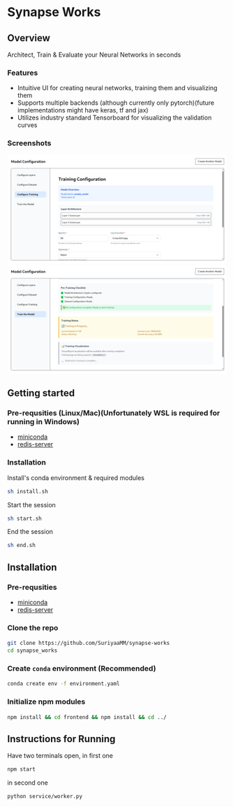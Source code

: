 # Synapse Works

## Overview
Architect, Train & Evaluate your Neural Networks in seconds

### Features
- Intuitive UI for creating neural networks, training them and visualizing them
- Supports multiple backends (although currently only pytorch)(future implementations might have keras, tf and jax)
- Utilizes industry standard Tensorboard for visualizing the validation curves

### Screenshots
![Train Config Screen](./assets/TrainConfig.png)
![Training Screen](./assets/Training.png)

## Getting started
### Pre-requsities (Linux/Mac)(Unfortunately WSL is required for running in Windows)
- [miniconda](https://www.anaconda.com/docs/getting-started/miniconda/install#linux-terminal-installer)
- [redis-server](https://redis.io/docs/latest/operate/oss_and_stack/install/install-stack/)

### Installation
Install's conda environment & required modules
```bash
sh install.sh
```
Start the session
```bash
sh start.sh
```
End the session
```bash
sh end.sh
```

## Installation
### Pre-requsities
- [miniconda](https://www.anaconda.com/docs/getting-started/miniconda/install#linux-terminal-installer)
- [redis-server](https://redis.io/docs/latest/operate/oss_and_stack/install/install-stack/)
### Clone the repo
```bash
git clone https://github.com/SuriyaaMM/synapse-works
cd synapse_works
```
### Create `conda` environment (Recommended)
```bash
conda create env -f environment.yaml
```
### Initialize npm modules
```bash
npm install && cd frontend && npm install && cd ../
```

## Instructions for Running
Have two terminals open, in first one
```bash
npm start
```
in second one
```bash
python service/worker.py
```
